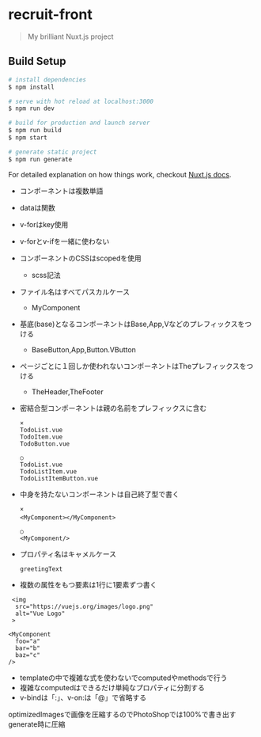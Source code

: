 # recruit-front

> My brilliant Nuxt.js project

## Build Setup

``` bash
# install dependencies
$ npm install

# serve with hot reload at localhost:3000
$ npm run dev

# build for production and launch server
$ npm run build
$ npm start

# generate static project
$ npm run generate
```

For detailed explanation on how things work, checkout [Nuxt.js docs](https://nuxtjs.org).

- コンポーネントは複数単語
- dataは関数
- v-forはkey使用
- v-forとv-ifを一緒に使わない
- コンポーネントのCSSはscopedを使用
  - scss記法
- ファイル名はすべてパスカルケース
  - MyComponent
- 基底(base)となるコンポーネントはBase,App,Vなどのプレフィックスをつける
  - BaseButton,App,Button.VButton
- ページごとに１回しか使われないコンポーネントはTheプレフィックスをつける
  - TheHeader,TheFooter
- 密結合型コンポーネントは親の名前をプレフィックスに含む
  ```
  ×
  TodoList.vue
  TodoItem.vue
  TodoButton.vue
  
  ○
  TodoList.vue
  TodoListItem.vue
  TodoListItemButton.vue
  ```

- 中身を持たないコンポーネントは自己終了型で書く

  ```
  ×
  <MyComponent></MyComponent>　
  
  ○
  <MyComponent/>
  ```
- プロパティ名はキャメルケース

  ```
  greetingText
  ```
- 複数の属性をもつ要素は1行に1要素ずつ書く
```
 <img
  src="https://vuejs.org/images/logo.png"
  alt="Vue Logo"
 >
 
<MyComponent
  foo="a"
  bar="b"
  baz="c"
/>

```

- templateの中で複雑な式を使わないでcomputedやmethodsで行う
- 複雑なcomputedはできるだけ単純なプロパティに分割する
- v-bindは「:」、v-on:は「@」で省略する

optimizedImagesで画像を圧縮するのでPhotoShopでは100%で書き出す  
generate時に圧縮
